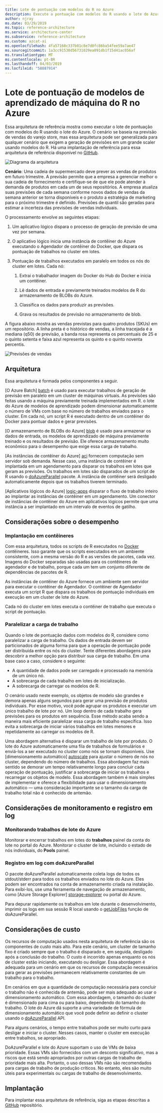 ```yaml
---
title: Lote de pontuação com modelos do R no Azure
description: Execute a pontuação com modelos do R usando o lote do Azure e um conjunto de dados com base na previsão de vendas do varejo repositório em lote.
author: njray
ms.date: 03/29/2019
ms.topic: reference-architecture
ms.service: architecture-center
ms.subservice: reference-architecture
ms.custom: azcat-ai
ms.openlocfilehash: 4fa57168c337b01c8e7d0fc86ba54fee59a7ae47
ms.sourcegitcommit: 1a3cc91530d56731029ea091db1f15d41ac056af
ms.translationtype: MT
ms.contentlocale: pt-BR
ms.lasthandoff: 04/03/2019
ms.locfileid: "58887914"
---
```

# <a name="batch-scoring-of-r-machine-learning-models-on-azure"></a>Lote de pontuação de modelos de aprendizado de máquina do R no Azure

Essa arquitetura de referência mostra como executar o lote de pontuação com modelos do R usando o lote do Azure. O cenário se baseia na previsão de vendas do varejo store, mas essa arquitetura pode ser generalizada para qualquer cenário que exigem a geração de previsões em um grande scaler usando modelos do R. Há uma implantação de referência para essa arquitetura de referência disponível no [GitHub][github].

![Diagrama da arquitetura][0]

**Cenário**: Uma cadeia de supermercado deve prever as vendas de produtos em futuro trimestre. A previsão permite que a empresa a gerenciar melhor o sua cadeia de fornecimento e certifique-se de que ele pode atender à demanda de produtos em cada um de seus repositórios. A empresa atualiza suas previsões de cada semana conforme novos dados de vendas da semana anterior se torna disponíveis e o produto a estratégia de marketing para o próximo trimestre é definido. Previsões de quantil são geradas para estimar a incerteza das previsões de vendas individuais.

O processamento envolve as seguintes etapas:

1. Um aplicativo lógico dispara o processo de geração de previsão de uma vez por semana.

1. O aplicativo lógico inicia uma instância de contêiner do Azure executando o Agendador de contêiner do Docker, que dispara os pontuação de trabalhos no cluster em lotes.

1. Pontuação de trabalhos executados em paralelo em todos os nós do cluster em lotes. Cada nó:

    1. Extrai o trabalhador imagem do Docker do Hub do Docker e inicia um contêiner.

    1. Lê dados de entrada e previamente treinados modelos de R do armazenamento de BLOBs do Azure.

    1. Classifica os dados para produzir as previsões.

    1. Grava os resultados de previsão no armazenamento de blob.

A figura abaixo mostra as vendas previstas para quatro produtos (SKUs) em um repositório. A linha preta é o histórico de vendas, a linha tracejada é a mediana (q50) de previsão, a banda rosa representa os percentuais de 25 e o quinto setenta e faixa azul representa os quinto e o quinto noventa percentis.

![Previsões de vendas][1]

## <a name="architecture"></a>Arquitetura

Essa arquitetura é formada pelos componentes a seguir.

[O Azure Batch] [ batch] é usado para executar trabalhos de geração de previsão em paralelo em um cluster de máquinas virtuais. As previsões são feitas usando a máquina previamente treinada implementados em R. o lote do Azure de modelos de aprendizado podem dimensionar automaticamente o número de VMs com base no número de trabalhos enviados para o cluster. Em cada nó, um script R é executado dentro de um contêiner do Docker para pontuar dados e gerar previsões.

[O armazenamento de BLOBs do Azure] [ blob] é usado para armazenar os dados de entrada, os modelos de aprendizado de máquina previamente treinado e os resultados de previsão. Ele oferece armazenamento muito econômico para o desempenho que exige essa carga de trabalho.

[As instâncias de contêiner do Azure] [ aci] fornecem computação sem servidor sob demanda. Nesse caso, uma instância de contêiner é implantada em um agendamento para disparar os trabalhos em lotes que geram as previsões. Os trabalhos em lotes são disparados de um script de R usando o [doAzureParallel][doAzureParallel] pacote. A instância de contêiner será desligado automaticamente depois que os trabalhos tiverem terminado.

[Aplicativos lógicos do Azure] [ logic-apps] disparar o fluxo de trabalho inteiro ao implantar as instâncias de contêiner em um agendamento. Um conector de instâncias de contêiner do Azure em aplicativos lógicos permite que uma instância a ser implantado em um intervalo de eventos de gatilho.

## <a name="performance-considerations"></a>Considerações sobre o desempenho

### <a name="containerized-deployment"></a>Implantação em contêineres

Com essa arquitetura, todos os scripts de R executados no [Docker](https://www.docker.com/) contêineres. Isso garante que os scripts executados em um ambiente consistente, com a mesma versão do R e as versões de pacotes, cada vez. Imagens do Docker separadas são usadas para os contêineres de agendador e de trabalho, porque cada um tem um conjunto diferente de dependências de pacotes de R.

As instâncias de contêiner do Azure fornece um ambiente sem servidor para executar o contêiner de Agendador. O contêiner de Agendador executa um script R que dispara os trabalhos de pontuação individuais em execução em um cluster de lote do Azure.

Cada nó do cluster em lotes executa o contêiner de trabalho que executa o script de pontuação.

### <a name="parallelizing-the-workload"></a>Paralelizar a carga de trabalho

Quando o lote de pontuação dados com modelos do R, considere como paralelizar a carga de trabalho. Os dados de entrada devem ser particionados de alguma forma para que a operação de pontuação pode ser distribuída entre os nós do cluster. Tente diferentes abordagens para descobrir a melhor opção para distribuir sua carga de trabalho. Em uma base caso a caso, considere o seguinte:

- A quantidade de dados pode ser carregado e processado na memória de um único nó.
- A sobrecarga de cada trabalho em lotes de inicialização.
- A sobrecarga de carregar os modelos de R.

O cenário usado neste exemplo, os objetos de modelo são grandes e demora apenas alguns segundos para gerar uma previsão de produtos individuais. Por esse motivo, você pode agrupar os produtos e executar um único trabalho de lote por nó. Um loop dentro de cada trabalho gera previsões para os produtos em sequência. Esse método acaba sendo a maneira mais eficiente paralelizar essa carga de trabalho específica. Isso evita a sobrecarga de iniciar vários trabalhos em lotes menores e repetidamente ao carregar os modelos de R.

Uma abordagem alternativa é disparar um trabalho de lote por produto. O lote do Azure automaticamente uma fila de trabalhos de formulários e enviá-los a ser executado no cluster como nós se tornam disponíveis. Use [dimensionamento automático] [ autoscale] para ajustar o número de nós no cluster, dependendo do número de trabalhos. Essa abordagem faz mais sentido se demorar um tempo relativamente longo para concluir cada operação de pontuação, justificar a sobrecarga de iniciar os trabalhos e recarregar os objetos de modelo. Essa abordagem também é mais simples de implementar e oferece a flexibilidade para usar o dimensionamento automático — uma consideração importante se o tamanho da carga de trabalho total não é conhecido de antemão.

## <a name="monitoring-and-logging-considerations"></a>Considerações de monitoramento e registro em log

### <a name="monitoring-azure-batch-jobs"></a>Monitorando trabalhos de lote do Azure

Monitorar e encerrar trabalhos em lotes do **trabalhos** painel da conta do lote no portal do Azure. Monitorar o cluster de lote, incluindo o estado de nós individuais, do **Pools** painel.

### <a name="logging-with-doazureparallel"></a>Registro em log com doAzureParallel

O pacote doAzureParallel automaticamente coleta logs de todos os stdout/stderr para todos os trabalhos enviados no lote do Azure. Eles podem ser encontrados na conta de armazenamento criada na instalação. Para exibi-los, use uma ferramenta de navegação de armazenamento, como [Azure Storage Explorer] [ storage-explorer] ou portal do Azure.

Para depurar rapidamente os trabalhos em lote durante o desenvolvimento, imprimir os logs em sua sessão R local usando o [getJobFiles][getJobFiles] função de doAzureParallel.

## <a name="cost-considerations"></a>Considerações de custo

Os recursos de computação usados nesta arquitetura de referência são os componentes de custo mais alto. Para este cenário, um cluster de tamanho fixo é criado sempre que o trabalho é disparado e, em seguida, desligado após a conclusão do trabalho. O custo é incorrido apenas enquanto os nós de cluster estão iniciando, executando ou desligar. Essa abordagem é adequada para um cenário em que os recursos de computação necessários para gerar as previsões permanecem relativamente constantes de um trabalho para o trabalho.

Em cenários em que a quantidade de computação necessária para concluir o trabalho não é conhecida de antemão, pode ser mais adequado ao usar o dimensionamento automático. Com essa abordagem, o tamanho do cluster é dimensionado para cima ou para baixo, dependendo do tamanho do trabalho. O lote do Azure dá suporte a uma variedade de fórmula de dimensionamento automático que você pode definir ao definir o cluster usando o [doAzureParallel][doAzureParallel] API.

Para alguns cenários, o tempo entre trabalhos pode ser muito curto para desligar e iniciar o cluster. Nesses casos, manter o cluster em execução entre trabalhos, se apropriado.

DoAzureParallel e lote do Azure suportam o uso de VMs de baixa prioridade. Essas VMs são fornecidos com um desconto significativo, mas a riscos que está sendo apropriados por outras cargas de trabalho de prioridade mais alta. Portanto, o uso dessas VMs não são recomendados para cargas de trabalho de produção críticos. No entanto, eles são muito úteis para experimentais ou cargas de trabalho de desenvolvimento.

## <a name="deployment"></a>Implantação

Para implantar essa arquitetura de referência, siga as etapas descritas a [GitHub][github] repositório.


[0]: ./_images/batch-scoring-r-models.png
[1]: ./_images/sales-forecasts.png
[aci]: /azure/container-instances/container-instances-overview
[autoscale]: /azure/batch/batch-automatic-scaling
[batch]: /azure/batch/batch-technical-overview
[blob]: /azure/storage/blobs/storage-blobs-introduction
[doAzureParallel]: https://github.com/Azure/doAzureParallel/blob/master/docs/32-autoscale.md
[getJobFiles]: /azure/machine-learning/service/how-to-train-ml-models
[github]: https://github.com/Azure/RBatchScoring
[logic-apps]: /azure/logic-apps/logic-apps-overview
[storage-explorer]: /azure/vs-azure-tools-storage-manage-with-storage-explorer?tabs=windows